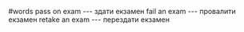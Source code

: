 #words 
pass on exam --- здати екзамен
fail an exam --- провалити екзамен
retake an exam --- перездати екзамен
